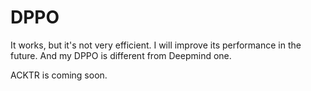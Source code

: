 # DPPO

It works, but it's not very efficient. I will improve its performance in the future. And my DPPO is different from Deepmind one.

ACKTR is coming soon.

